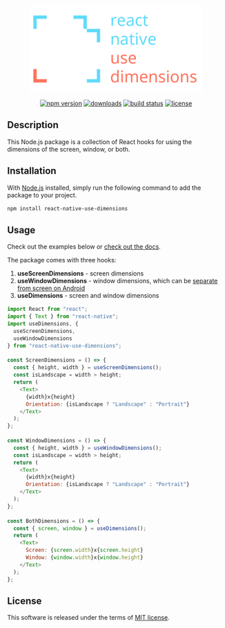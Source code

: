 <div align="center">
<img src="https://raw.githubusercontent.com/dawsonbooth/react-native-use-dimensions/master/assets/img/logo.svg" height=200 width=400 alt="react-native-use-dimensions">

[![npm version](http://img.shields.io/npm/v/react-native-use-dimensions.svg?style=flat)](https://npmjs.org/package/react-native-use-dimensions)
[![downloads](http://img.shields.io/npm/dt/react-native-use-dimensions.svg?style=flat)](https://npmjs.org/package/react-native-use-dimensions)
[![build status](https://github.com/dawsonbooth/react-native-use-dimensions/workflows/build/badge.svg)](https://github.com/dawsonbooth/react-native-use-dimensions/actions?workflow=build)
[![license](https://img.shields.io/npm/l/react-native-use-dimensions.svg?style=flat)](https://github.com/dawsonbooth/react-native-use-dimensions/blob/master/LICENSE)

</div>

## Description

This Node.js package is a collection of React hooks for using the dimensions of the screen, window, or both.

## Installation

With [Node.js](https://nodejs.org/en/download/) installed, simply run the following command to add the package to your project.

```bash
npm install react-native-use-dimensions
```

## Usage

Check out the examples below or [check out the docs](https://dawsonbooth.github.io/react-native-use-dimensions/).

The package comes with three hooks:

1. **useScreenDimensions** - screen dimensions
2. **useWindowDimensions** - window dimensions, which can be [separate from screen on Android](https://stackoverflow.com/a/44979327/11960129)
3. **useDimensions** - screen and window dimensions

```js
import React from "react";
import { Text } from "react-native";
import useDimensions, {
  useScreenDimensions,
  useWindowDimensions
} from "react-native-use-dimensions";

const ScreenDimensions = () => {
  const { height, width } = useScreenDimensions();
  const isLandscape = width > height;
  return (
    <Text>
      {width}x{height}
      Orientation: {isLandscape ? "Landscape" : "Portrait"}
    </Text>
  );
};

const WindowDimensions = () => {
  const { height, width } = useWindowDimensions();
  const isLandscape = width > height;
  return (
    <Text>
      {width}x{height}
      Orientation: {isLandscape ? "Landscape" : "Portrait"}
    </Text>
  );
};

const BothDimensions = () => {
  const { screen, window } = useDimensions();
  return (
    <Text>
      Screen: {screen.width}x{screen.height}
      Window: {window.width}x{window.height}
    </Text>
  );
};
```

## License

This software is released under the terms of [MIT license](LICENSE).
